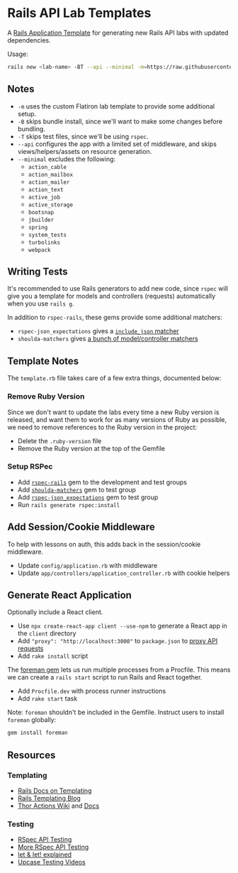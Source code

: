 # Rails API Lab Templates

A [Rails Application Template][templating guide] for generating new Rails API labs 
with updated dependencies.

Usage:

```sh
rails new <lab-name> -BT --api --minimal -m=https://raw.githubusercontent.com/learn-co-curriculum/phase-4-rails-api-lab-template/main/template.rb
```

## Notes

- `-m` uses the custom Flatiron lab template to provide some additional setup.
- `-B` skips bundle install, since we'll want to make some changes before bundling.
- `-T` skips test files, since we'll be using `rspec`.
- `--api` configures the app with a limited set of middleware, and skips
  views/helpers/assets on resource generation.
- `--minimal` excludes the following:
  - `action_cable`
  - `action_mailbox`
  - `action_mailer`
  - `action_text`
  - `active_job`
  - `active_storage`
  - `bootsnap`
  - `jbuilder`
  - `spring`
  - `system_tests`
  - `turbolinks`
  - `webpack`

## Writing Tests

It's recommended to use Rails generators to add new code, since `rspec` will
give you a template for models and controllers (requests) automatically when
you use `rails g`.

In addition to `rspec-rails`, these gems provide some additional matchers:

- `rspec-json_expectations` gives a [`include_json` matcher](https://relishapp.com/waterlink/rspec-json-expectations/docs/json-expectations)
- `shoulda-matchers` gives [a bunch of model/controller matchers](https://github.com/thoughtbot/shoulda-matchers#matchers)

## Template Notes

The `template.rb` file takes care of a few extra things, documented below:

### Remove Ruby Version

Since we don't want to update the labs every time a new Ruby version is
released, and want them to work for as many versions of Ruby as possible, we
need to remove references to the Ruby version in the project:

- Delete the `.ruby-version` file
- Remove the Ruby version at the top of the Gemfile

### Setup RSPec

- Add [`rspec-rails`](https://github.com/rspec/rspec-rails) gem to the
  development and test groups
- Add [`shoulda-matchers`](https://github.com/thoughtbot/shoulda-matchers) gem
  to test group
- Add
  [`rspec-json_expectations`](https://github.com/waterlink/rspec-json_expectations)
  gem to test group
- Run `rails generate rspec:install`

## Add Session/Cookie Middleware

To help with lessons on auth, this adds back in the session/cookie middleware.

- Update `config/application.rb` with middleware
- Update `app/controllers/application_controller.rb` with cookie helpers

## Generate React Application

Optionally include a React client.

- Use `npx create-react-app client --use-npm` to generate a React app
  in the `client` directory
- Add `"proxy": "http://localhost:3000"` to `package.json` to
  [proxy API requests](https://create-react-app.dev/docs/proxying-api-requests-in-development/)
- Add `rake install` script

The [foreman gem](https://github.com/ddollar/foreman) lets us run multiple
processes from a Procfile. This means we can create a `rails start` script
to run Rails and React together.

- Add `Procfile.dev` with process runner instructions
- Add `rake start` task

Note: `foreman` shouldn't be included in the Gemfile. Instruct users to install
`foreman` globally:

```sh
gem install foreman
```

## Resources

### Templating

- [Rails Docs on Templating][templating guide]
- [Rails Templating Blog](http://www.rutionrails.com/blog/2016/7/8/regarding-rails-templates-1)
- [Thor Actions Wiki](https://github.com/erikhuda/thor/wiki/Actions) and [Docs](https://rdoc.info/github/erikhuda/thor/master/Thor/Actions)

### Testing

- [RSpec API Testing](https://rubyyagi.com/rspec-request-spec/)
- [More RSpec API Testing](https://www.nopio.com/blog/rails-api-tests-rspec/)
- [let & let! explained](https://www.codewithjason.com/difference-let-let-instance-variables-rspec/)
- [Upcase Testing Videos](https://thoughtbot.com/upcase/testing)

[templating guide]: https://guides.rubyonrails.org/rails_application_templates.html
